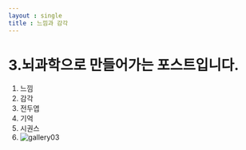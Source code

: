 ```yaml
---
layout : single
title : 느낌과 감각
---
```

# 3.뇌과학으로 만들어가는 포스트입니다.
1.  느낌
2.  감각
3.  전두엽
4.  기억
5.  시권스
6.  ![gallery03](/Users/kch/Documents/GitHub/kchair777.github.io/images/2023-07-11-mei/gallery03.jpg)
